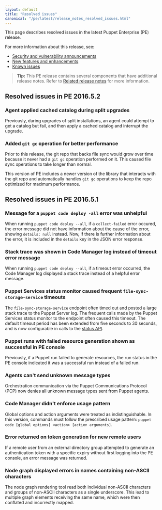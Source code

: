 ```yaml
---
layout: default
title: "Resolved issues"
canonical: "/pe/latest/release_notes_resolved_issues.html"
---
```


This page describes resolved issues in the latest Puppet Enterprise (PE) release.

For more information about this release, see:

* [Security and vulnerability announcements](/security)
* [New features and enhancements](./release_notes.html)
* [Known issues](./release_notes_known_issues.html)

> **Tip:** This PE release contains several components that have additional release notes. Refer to [Related release notes](./release_notes.html#related-release-notes) for more information.

## Resolved issues in PE 2016.5.2

### Agent applied cached catalog during split upgrades

Previously, during upgrades of split installations, an agent could attempt to get a catalog but fail, and then apply a cached catalog and interrupt the upgrade. <!--PE-16909-->

### Added `git gc` operation for better performance

Prior to this release, the git repo that backs file sync would grow over time because it never had a `git gc` operation performed on it. This caused file sync operations to take longer than normal. 

This version of PE includes a newer version of the library that interacts with the git repo and automatically handles `git gc` operations to keep the repo optimized for maximum performance. <!--CODEMGMT-889-->  

## Resolved issues in PE 2016.5.1

### Message for a `puppet code deploy -all` error was unhelpful

When running `puppet code deploy --all`, if a `collect-failed` error occured, the error message did not have information about the cause of the error, showing `details: null` instead. Now, if there is further information about the error, it is included in the `details` key in the JSON error response. <!--CODEMGMT-977-->

### Stack trace was shown in Code Manager log instead of timeout error message

When running `puppet code deploy --all`, if a timeout error occurred, the Code Manager log displayed a stack trace instead of a helpful error message. <!--CODEMGMT-969-->

### Puppet Services status monitor caused frequent `file-sync-storage-service` timeouts

The `file-sync-storage-service` endpoint often timed out and posted a large stack trace to the Puppet Server log. The frequent calls made by the Puppet Services status monitor to the endpoint often caused this timeout. The default timeout period has been extended from five seconds to 30 seconds, and is now configurable in calls to the [status API](./status_api.html#json-endpoints).   

### Puppet runs with failed resource generation shown as successful in PE console

Previously, if a Puppet run failed to generate resources, the run status in the PE console indicated it was a successful run instead of a failed run. <!--PE-17901-->

### Agents can't send unknown message types

Orchestration communication via the Puppet Communications Protocol (PCP) now denies all unknown message types sent from Puppet agents. <!--ORCH-1552-->

### Code Manager didn't enforce usage pattern

Global options and action arguments were treated as indistinguishable. In this version, commands must follow the prescribed usage pattern: `puppet code [global options] <action> [action arguments]`.

### Error returned on token generation for new remote users 

If a remote user from an external directory group attempted to generate an authentication token with a specific expiry without first logging into the PE console, an error message was returned. <!--PE-12029-->

### Node graph displayed errors in names containing non-ASCII characters  

The node graph rendering tool read both individual non-ASCII characters and groups of non-ASCII characters as a single underscore. This lead to multiple graph elements receiving the same name, which were then conflated and incorrectly mapped. <!--PE-17096-->





